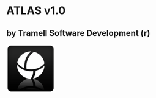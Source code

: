 # ATLAS v1.0
## by Tramell Software Development (r)
![ATLAS v1.0](https://github.com/alectramell/atlas/raw/master/media/atlas128x128.png)
